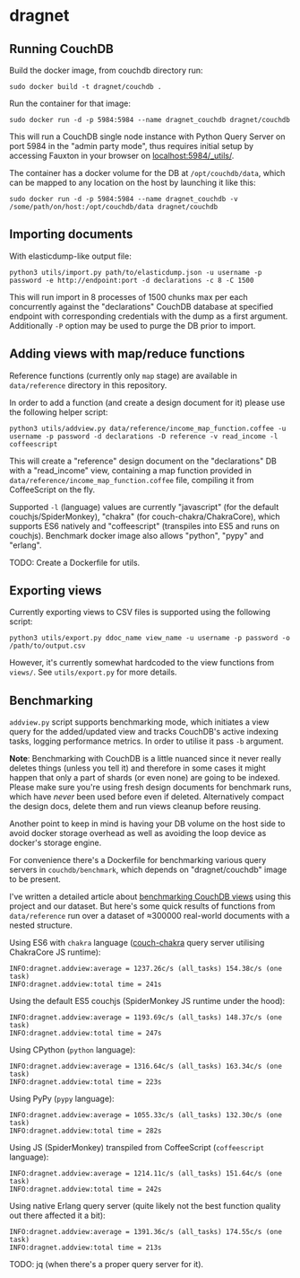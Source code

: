 # dragnet

## Running CouchDB

Build the docker image, from couchdb directory run:
```
sudo docker build -t dragnet/couchdb .
```

Run the container for that image:
```
sudo docker run -d -p 5984:5984 --name dragnet_couchdb dragnet/couchdb
```

This will run a CouchDB single node instance with Python Query Server on port 5984 in the "admin party mode", thus requires initial setup by accessing Fauxton in your browser on [localhost:5984/_utils/](http://localhost:5984/_utils/).


The container has a docker volume for the DB at `/opt/couchdb/data`, which can be mapped to any location on the host by launching it like this:
```
sudo docker run -d -p 5984:5984 --name dragnet_couchdb -v /some/path/on/host:/opt/couchdb/data dragnet/couchdb
```

## Importing documents

With elasticdump-like output file:
```
python3 utils/import.py path/to/elasticdump.json -u username -p password -e http://endpoint:port -d declarations -c 8 -C 1500
```
This will run import in 8 processes of 1500 chunks max per each concurrently against the "declarations" CouchDB database at specified endpoint with corresponding credentials with the dump as a first argument. Additionally `-P` option may be used to purge the DB prior to import.


## Adding views with map/reduce functions

Reference functions (currently only `map` stage) are available in `data/reference` directory in this repository.

In order to add a function (and create a design document for it) please use the following helper script:
```
python3 utils/addview.py data/reference/income_map_function.coffee -u username -p password -d declarations -D reference -v read_income -l coffeescript
```
This will create a "reference" design document on the "declarations" DB with a "read_income" view, containing a map function provided in `data/reference/income_map_function.coffee` file, compiling it from CoffeeScript on the fly.

Supported `-l` (language) values are currently "javascript" (for the default couchjs/SpiderMonkey), "chakra" (for couch-chakra/ChakraCore), which supports ES6 natively and "coffeescript" (transpiles into ES5 and runs on couchjs). Benchmark docker image also allows "python", "pypy" and "erlang".

TODO: Create a Dockerfile for utils.

## Exporting views

Currently exporting views to CSV files is supported using the following script:
```
python3 utils/export.py ddoc_name view_name -u username -p password -o /path/to/output.csv
```
However, it's currently somewhat hardcoded to the view functions from `views/`. See `utils/export.py` for more details.


## Benchmarking

`addview.py` script supports benchmarking mode, which initiates a view query for the added/updated view and tracks CouchDB's active indexing tasks, logging performance metrics. In order to utilise it pass `-b` argument.

**Note**: Benchmarking with CouchDB is a little nuanced since it never really deletes things (unless you tell it) and therefore in some cases it might happen that only a part of shards (or even none) are going to be indexed. Please make sure you're using fresh design documents for benchmark runs, which have *never* been used before even if deleted. Alternatively compact the design docs, delete them and run views cleanup before reusing.

Another point to keep in mind is having your DB volume on the host side to avoid docker storage overhead as well as avoiding the loop device as docker's storage engine.

For convenience there's a Dockerfile for benchmarking various query servers in `couchdb/benchmark`, which depends on "dragnet/couchdb" image to be present.

I've written a detailed article about [benchmarking CouchDB views](https://medium.com/@excieve/benchmarking-couchdb-views-abb7a0a891b2) using this project and our dataset. But here's some quick results of functions from `data/reference` run over a dataset of ≈300000 real-world documents with a nested structure.

Using ES6 with `chakra` language ([couch-chakra](https://github.com/dmunch/couch-chakra) query server utilising ChakraCore JS runtime):

```
INFO:dragnet.addview:average = 1237.26c/s (all_tasks) 154.38c/s (one task)
INFO:dragnet.addview:total time = 241s
```

Using the default ES5 couchjs (SpiderMonkey JS runtime under the hood):
```
INFO:dragnet.addview:average = 1193.69c/s (all_tasks) 148.37c/s (one task)
INFO:dragnet.addview:total time = 247s
```

Using CPython (`python` language):
```
INFO:dragnet.addview:average = 1316.64c/s (all_tasks) 163.34c/s (one task)
INFO:dragnet.addview:total time = 223s
```

Using PyPy (`pypy` language):
```
INFO:dragnet.addview:average = 1055.33c/s (all_tasks) 132.30c/s (one task)
INFO:dragnet.addview:total time = 282s
```

Using JS (SpiderMonkey) transpiled from CoffeeScript (`coffeescript` language):
```
INFO:dragnet.addview:average = 1214.11c/s (all_tasks) 151.64c/s (one task)
INFO:dragnet.addview:total time = 242s
```

Using native Erlang query server (quite likely not the best function quality out there affected it a bit):
```
INFO:dragnet.addview:average = 1391.36c/s (all_tasks) 174.55c/s (one task)
INFO:dragnet.addview:total time = 213s
```

TODO: jq (when there's a proper query server for it).


